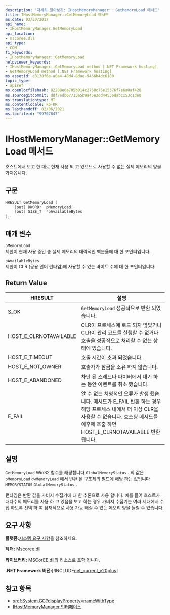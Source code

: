 ```yaml
---
description: '자세히 알아보기: IHostMemoryManager:: GetMemoryLoad 메서드'
title: IHostMemoryManager::GetMemoryLoad 메서드
ms.date: 03/30/2017
api_name:
- IHostMemoryManager.GetMemoryLoad
api_location:
- mscoree.dll
api_type:
- COM
f1_keywords:
- IHostMemoryManager::GetMemoryLoad
helpviewer_keywords:
- IHostMemoryManager::GetMemoryLoad method [.NET Framework hosting]
- GetMemoryLoad method [.NET Framework hosting]
ms.assetid: e8138f6e-a0a4-48d4-8dae-9466b4dc6180
topic_type:
- apiref
ms.openlocfilehash: 82288e6a705b014c2768c75e15376f7e6a0af428
ms.sourcegitcommit: ddf7edb67715a5b9a45e3dd44536dabc153c1de0
ms.translationtype: MT
ms.contentlocale: ko-KR
ms.lasthandoff: 02/06/2021
ms.locfileid: "99707847"
---
```

# <a name="ihostmemorymanagergetmemoryload-method"></a>IHostMemoryManager::GetMemoryLoad 메서드

호스트에서 보고 한 대로 현재 사용 되 고 있으므로 사용할 수 없는 실제 메모리의 양을 가져옵니다.  
  
## <a name="syntax"></a>구문  
  
```cpp  
HRESULT GetMemoryLoad (  
    [out] DWORD*  pMemoryLoad,
    [out] SIZE_T  *pAvailableBytes  
);  
```  
  
## <a name="parameters"></a>매개 변수  

 `pMemoryLoad`  
 제한이 현재 사용 중인 총 실제 메모리의 대략적인 백분율에 대 한 포인터입니다.  
  
 `pAvailableBytes`  
 제한이 CLR (공용 언어 런타임)에 사용할 수 있는 바이트 수에 대 한 포인터입니다.  
  
## <a name="return-value"></a>Return Value  
  
|HRESULT|설명|  
|-------------|-----------------|  
|S_OK|`GetMemoryLoad` 성공적으로 반환 되었습니다.|  
|HOST_E_CLRNOTAVAILABLE|CLR이 프로세스에 로드 되지 않았거나 CLR이 관리 코드를 실행할 수 없거나 호출을 성공적으로 처리할 수 없는 상태에 있습니다.|  
|HOST_E_TIMEOUT|호출 시간이 초과 되었습니다.|  
|HOST_E_NOT_OWNER|호출자가 잠금을 소유 하지 않습니다.|  
|HOST_E_ABANDONED|차단 된 스레드나 파이버에서 대기 하는 동안 이벤트를 취소 했습니다.|  
|E_FAIL|알 수 없는 치명적인 오류가 발생 했습니다. 메서드가 E_FAIL 반환 하는 경우 해당 프로세스 내에서 더 이상 CLR을 사용할 수 없습니다. 호스팅 메서드를 이후에 호출 하면 HOST_E_CLRNOTAVAILABLE 반환 됩니다.|  
  
## <a name="remarks"></a>설명  

 `GetMemoryLoad` Win32 함수를 래핑합니다 `GlobalMemoryStatus` . 의 값은 `pMemoryLoad` `dwMemoryLoad` 에서 반환 된 구조체의 필드에 해당 하는 값입니다 `MEMORYSTATUS` `GlobalMemoryStatus` .  
  
 런타임은 반환 값을 가비지 수집기에 대 한 추론으로 사용 합니다. 예를 들어 호스트가 대다수의 메모리를 사용 하 고 있음을 보고 하는 경우 가비지 수집기는 여러 세대에서 수집 하도록 선택 하 여 잠재적으로 사용 가능 해질 수 있는 메모리 양을 늘릴 수 있습니다.  
  
## <a name="requirements"></a>요구 사항  

 **플랫폼:**[시스템 요구 사항](../../get-started/system-requirements.md)을 참조하세요.  
  
 **헤더:** Mscoree.dll  
  
 **라이브러리:** MSCorEE.dll의 리소스로 포함 됩니다.  
  
 **.NET Framework 버전:**[!INCLUDE[net_current_v20plus](../../../../includes/net-current-v20plus-md.md)]  
  
## <a name="see-also"></a>참고 항목

- <xref:System.GC?displayProperty=nameWithType>
- [IHostMemoryManager 인터페이스](ihostmemorymanager-interface.md)
